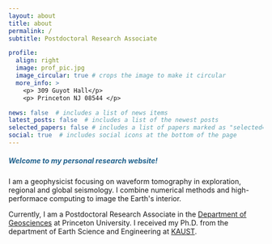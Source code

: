 ```yaml
---
layout: about
title: about
permalink: /
subtitle: Postdoctoral Research Associate

profile:
  align: right
  image: prof_pic.jpg
  image_circular: true # crops the image to make it circular
  more_info: >
    <p> 309 Guyot Hall</p>
    <p> Princeton NJ 08544 </p>

news: false  # includes a list of news items
latest_posts: false  # includes a list of the newest posts
selected_papers: false # includes a list of papers marked as "selected={true}"
social: true  # includes social icons at the bottom of the page
---
```


##### <font color="#1F618D"> Welcome to my personal research website! </font>

I am a geophysicist focusing on waveform tomography in exploration, regional and global
seismology. I combine numerical methods and high-performace computing to image the Earth's interior.

Currently, I am a Postdoctoral Research Associate in the
<a href="https://geosciences.princeton.edu/">Department of Geosciences</a> at Princeton
University. I received my Ph.D. from the department of Earth Science
and Engineering at <a href="https://www.kaust.edu.sa/en/">KAUST</a>.
